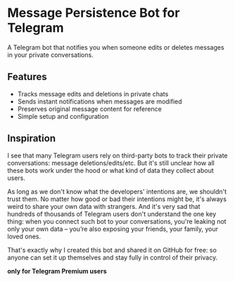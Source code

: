 # Message Persistence Bot for Telegram

A Telegram bot that notifies you when someone edits or deletes messages in your private conversations.

## Features

- Tracks message edits and deletions in private chats
- Sends instant notifications when messages are modified
- Preserves original message content for reference
- Simple setup and configuration

## Inspiration
I see that many Telegram users rely on third-party bots to track their private conversations: message deletions/edits/etc. But it's still unclear how all these bots work under the hood or what kind of data they collect about users.

As long as we don't know what the developers' intentions are, we shouldn't trust them. No matter how good or bad their intentions might be, it's always weird to share your own data with strangers. And it's very sad that hundreds of thousands of Telegram users don't understand the one key thing: when you connect such bot to your conversations, you're leaking not only your own data – you’re also exposing your friends, your family, your loved ones.

That's exactly why I created this bot and shared it on GitHub for free: so anyone can set it up themselves and stay fully in control of their privacy.  

**only for Telegram Premium users**